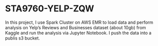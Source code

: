 # STA9760-YELP-ZQW

In this project, I use Spark Cluster on AWS EMR to load data and perform analysis on Yelp’s Reviews and Businesses dataset (about 10gb) from Kaggle and run the analysis via Jupyter Notebook.
I push the data into a publis s3 bucket.
